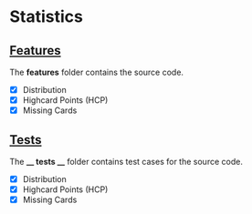 # Statistics

## [Features](https://github.com/jfklorenz/Package-Bridge/blob/master/statistics/features/README.md "Link / Statistics / Features")
The **features** folder contains the source code.

- [x] Distribution
- [x] Highcard Points (HCP)
- [x] Missing Cards

## [Tests](https://github.com/jfklorenz/Package-Bridge/blob/master/statistics/__tests__/README.md "Link / Statistics / Tests")
The **__ tests __** folder contains test cases for the source code.

- [x] Distribution
- [x] Highcard Points (HCP)
- [x] Missing Cards